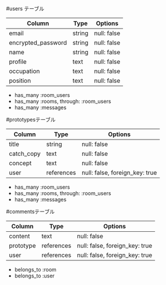 #users テーブル

|Column               |Type      | Options      |
|---------------------|----------|--------------|
|email                | string   | null: false  |      
|encrypted_password   | string   | null: false  |
|name                 | string   | null: false  |
|profile              | text     | null: false  |
|occupation           | text     | null: false  |
|position             | text     | null: false  |

- has_many :room_users
- has_many :rooms, through: :room_users
- has_many :messages

#prototypesテーブル

|Column       |Type        | Options                        |
|-------------|------------|--------------------------------|
|title        | string     | null: false                    |      
|catch_copy   | text       | null: false                    |
|concept      | text       | null: false                    |
|user         | references | null: false, foreign_key: true |

- has_many :room_users
- has_many :rooms, through: :room_users
- has_many :messages

#commentsテーブル

|Column      |Type        | Options                         |
|------------|------------|---------------------------------|
|content     | text       | null: false                     |
|prototype   | references | null: false, foreign_key: true  |
|user        | references | null: false, foreign_key: true  |

- belongs_to :room
- belongs_to :user